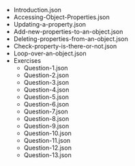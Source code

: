 - Introduction.json
- Accessing-Object-Properties.json
- Updating-a-property.json
- Add-new-properties-to-an-object.json
- Deleting-properties-from-an-object.json
- Check-property-is-there-or-not.json
- Loop-over-an-object.json
- Exercises
    - Question-1.json
    - Question-2.json
    - Question-3.json
    - Question-4.json
    - Question-5.json
    - Question-6.json
    - Question-7.json
    - Question-8.json
    - Question-9.json
    - Question-10.json
    - Question-11.json
    - Question-12.json
    - Question-13.json